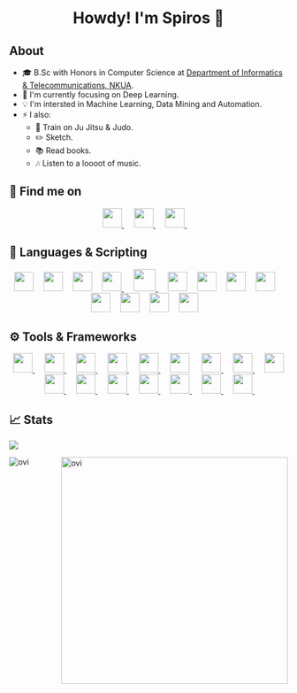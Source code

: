 <div align="center">
  <h1> Howdy! I'm Spiros 👋 </h1> 
</div>

## About
- :mortar_board: B.Sc with Honors in Computer Science at [Department of Informatics & Telecommunications, NKUA](https://www.di.uoa.gr/en).
- 🎯 I'm currently focusing on Deep Learning.
- 💡 I'm intersted in Machine Learning, Data Mining and Automation.
-   :zap:	I also:
     -    🥋 Train on Ju Jitsu & Judo.
     -    :pencil2: Sketch.
     -    :books:	Read books.
     -    :notes:	Listen to a loooot of music.

## 🔎 Find me on
<div align="center">
  <a target="_blank" href="https://www.linkedin.com/in/spchalk/">
    <img src="https://cdn.jsdelivr.net/gh/devicons/devicon/icons/linkedin/linkedin-original.svg" width="35"/>
  </a>
  &emsp;
  <a target="_blank" href="https://twitter.com/sp_chalkias">
    <img src="https://cdn.jsdelivr.net/gh/devicons/devicon/icons/twitter/twitter-original.svg" width="35"/>
  </a>
  &emsp;
  <a target="_blank" href="https://www.facebook.com/spiros.halkias">
    <img src="https://cdn.jsdelivr.net/gh/devicons/devicon/icons/facebook/facebook-original.svg" width="35"/>
  </a>
  &emsp;
</div>

## :memo: Languages & Scripting
<div align="center">
  <a href="#"><img src="https://cdn.jsdelivr.net/gh/devicons/devicon/icons/bash/bash-original.svg" width="35"/></a>&emsp;
  <a href="#"><img src="https://cdn.jsdelivr.net/gh/devicons/devicon/icons/c/c-original.svg" width="35"/></a>&emsp;
  <a href="#"><img src="https://cdn.jsdelivr.net/gh/devicons/devicon/icons/cplusplus/cplusplus-original.svg" width="35"/></a>&emsp;
  <a href="#"><img src="https://cdn.jsdelivr.net/gh/devicons/devicon/icons/python/python-original.svg" width="35"/> </a>&emsp;
  <a href="#"><img src="https://cdn.jsdelivr.net/gh/devicons/devicon/icons/go/go-original-wordmark.svg" width="40"/> </a>&emsp;
  <a href="#"><img src="https://cdn.jsdelivr.net/gh/devicons/devicon/icons/java/java-original.svg" width="35"/></a>&emsp;
  <a href="#"><img src="https://cdn.jsdelivr.net/gh/devicons/devicon/icons/matlab/matlab-original.svg" width="35"/></a>&emsp;
  <a href="#"><img src="https://cdn.jsdelivr.net/gh/devicons/devicon/icons/html5/html5-original.svg" width="35"/></a>&emsp;
  <a href="#"><img src="https://cdn.jsdelivr.net/gh/devicons/devicon/icons/css3/css3-original.svg" width="35"/></a>&emsp;
  <a href="#"><img src="https://cdn.jsdelivr.net/gh/devicons/devicon/icons/typescript/typescript-original.svg" width="35"/></a>&emsp;
  <a href="#"><img src="https://cdn.jsdelivr.net/gh/devicons/devicon/icons/javascript/javascript-original.svg" width="35"/></a>&emsp;
  <a href="#"><img src="https://cdn.jsdelivr.net/gh/devicons/devicon/icons/mysql/mysql-original.svg" width="35"/></a>&emsp;
  <a href="#"><img src="https://cdn.jsdelivr.net/gh/devicons/devicon/icons/postgresql/postgresql-original.svg" width="35"/></a>&emsp;
</div>

## ⚙️	Tools & Frameworks
<div align="center">
  <a href="#">
            <img src="https://cdn.jsdelivr.net/gh/devicons/devicon/icons/tensorflow/tensorflow-original.svg" width="35"/>
          </a>
  &emsp;
  <a href="#">
            <img src="https://cdn.jsdelivr.net/gh/devicons/devicon/icons/pytorch/pytorch-original.svg" width="35"/>
          </a>
  &emsp;
  <a href="#">
            <img src="https://cdn.jsdelivr.net/gh/devicons/devicon/icons/jupyter/jupyter-original-wordmark.svg" width="35"/>
          </a>
  &emsp;
     <a href="#">
            <img src="https://cdn.jsdelivr.net/gh/devicons/devicon/icons/git/git-original.svg" width="35"/>
          </a>
  &emsp;
  <a href="#">
            <img src="https://cdn.jsdelivr.net/gh/devicons/devicon/icons/numpy/numpy-original.svg" width="35"/>
          </a>&emsp;
            <img src="https://cdn.jsdelivr.net/gh/devicons/devicon/icons/pandas/pandas-original.svg"width="35" />
          </a>&emsp;
  <a href="#">
            <img src="https://cdn.jsdelivr.net/gh/devicons/devicon/icons/angularjs/angularjs-original.svg" width="35"/>
          </a>&emsp;
  <a href="#">
            <img src="https://cdn.jsdelivr.net/gh/devicons/devicon/icons/spring/spring-original.svg" width="35"/>
          </a>&emsp;
  <a href="#">
            <img src="https://cdn.jsdelivr.net/gh/devicons/devicon/icons/bootstrap/bootstrap-original.svg" width="35"/>
          </a>&emsp;
  <a href="#">
            <img src="https://cdn.jsdelivr.net/gh/devicons/devicon/icons/jetbrains/jetbrains-original.svg" width="35"/>
          </a>&emsp;
  <a href="#">
            <img src="https://cdn.jsdelivr.net/gh/devicons/devicon/icons/vscode/vscode-original.svg" width="35"/>
          </a>
  &emsp;
  <a href="#">
            <img src="https://cdn.jsdelivr.net/gh/devicons/devicon/icons/cmake/cmake-original.svg" width="35"/>
          </a>
  &emsp;
  <a href="#">
            <img src="https://cdn.jsdelivr.net/gh/devicons/devicon/icons/docker/docker-original.svg" width="35"/>
          </a>
  &emsp;
  <a href="#">
            <img src="https://cdn.jsdelivr.net/gh/devicons/devicon/icons/kubernetes/kubernetes-plain.svg" width="35"/>
          </a>
  &emsp;
  <a href="#">
             <img src="https://cdn.jsdelivr.net/gh/devicons/devicon/icons/jenkins/jenkins-original.svg" width="35"/>
          </a>
  &emsp;      
  
  <a href="#">
             <img src="https://cdn.jsdelivr.net/gh/devicons/devicon/icons/jira/jira-original.svg" width="35"/>
          </a>
  &emsp;  
          
          
</div>


## &#x1f4c8; Stats
![](https://komarev.com/ghpvc/?username=spChalk&style=flat-square)

<p><img align="left" src="https://github-readme-stats.vercel.app/api/top-langs?username=spChalk&show_icons=true&locale=en&layout=compact&theme=gruvbox" alt="ovi" /></p>
<p>&nbsp;<img align="right" src="https://github-readme-stats.vercel.app/api?username=spChalk&show_icons=true&locale=en&theme=monokai" alt="ovi" width="410" /></p>
<br><br><br><br><br>

<!--![𝚐𝚒𝚝𝚑𝚞𝚋 𝚐𝚛𝚊𝚙𝚑](https://activity-graph.herokuapp.com/graph?username=spChalk&theme=gruvbox&hide_border=true&area=true)-->


